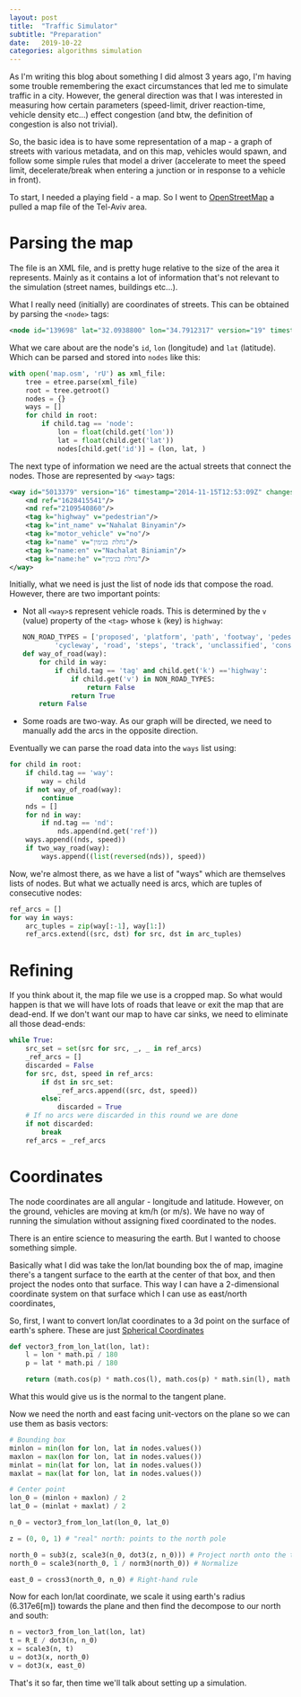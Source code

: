 ```yaml
---
layout: post
title:  "Traffic Simulator"
subtitle: "Preparation"
date:   2019-10-22
categories: algorithms simulation
---
```


As I'm writing this blog about something I did almost 3 years ago, I'm having some trouble remembering the exact circumstances that led me to simulate traffic in a city. However, the general direction was that I was interested in measuring how certain parameters (speed-limit, driver reaction-time, vehicle density etc...) effect congestion (and btw, the definition of congestion is also not trivial).

So, the basic idea is to have some representation of a map - a graph of streets with various metadata, and on this map, vehicles would spawn, and follow some simple rules that model a driver (accelerate to meet the speed limit, decelerate/break when entering a junction or in response to a vehicle in front).

To start, I needed a playing field - a map. So I went to [OpenStreetMap](https://www.openstreetmap.org/) a pulled a map file of the Tel-Aviv area.

# Parsing the map

The file is an XML file, and is pretty huge relative to the size of the area it represents. Mainly as it contains a lot of information that's not relevant to the simulation (street names, buildings etc...).

What I really need (initially) are coordinates of streets. This can be obtained by parsing the `<node>` tags:

```xml
<node id="139698" lat="32.0938800" lon="34.7912317" version="19" timestamp="2011-12-12T17:34:51Z" changeset="10101015" uid="385027" user="Ori952"/>
```

What we care about are the node's `id`, `lon` (longitude) and `lat` (latitude). Which can be parsed and stored into `nodes` like this:

```python
with open('map.osm', 'rU') as xml_file:
    tree = etree.parse(xml_file)
    root = tree.getroot()
    nodes = {}
    ways = []
    for child in root:
        if child.tag == 'node':
            lon = float(child.get('lon'))
            lat = float(child.get('lat'))
            nodes[child.get('id')] = (lon, lat, )
```

The next type of information we need are the actual streets that connect the nodes. Those are represented by `<way>` tags:

```xml
<way id="5013379" version="16" timestamp="2014-11-15T12:53:09Z" changeset="26797570" uid="331840" user="yrtimiD">
    <nd ref="1628415541"/>                                                                                                                                                                       <nd ref="2470788072"/>
    <nd ref="2109540860"/>
    <tag k="highway" v="pedestrian"/>
    <tag k="int_name" v="Nahalat Binyamin"/>
    <tag k="motor_vehicle" v="no"/>
    <tag k="name" v="נחלת בנימין"/>
    <tag k="name:en" v="Nachalat Biniamin"/>
    <tag k="name:he" v="נחלת בנימין"/>
</way>
```

Initially, what we need is just the list of node ids that compose the road. However, there are two important points:

* Not all `<way>`s represent vehicle roads. This is determined by the `v` (value) property of the `<tag>` whose `k` (key) is `highway`:

  ```python
  NON_ROAD_TYPES = ['proposed', 'platform', 'path', 'footway', 'pedestrian',
          'cycleway', 'road', 'steps', 'track', 'unclassified', 'construction']
  def way_of_road(way):
      for child in way:
          if child.tag == 'tag' and child.get('k') =='highway':
              if child.get('v') in NON_ROAD_TYPES:
                  return False
              return True
      return False
  ```

* Some roads are two-way. As our graph will be directed, we need to manually add the arcs in the opposite direction.

Eventually we can parse the road data into the `ways` list using:

```python
for child in root:
    if child.tag == 'way':
        way = child
    if not way_of_road(way):
        continue
    nds = []
    for nd in way:
        if nd.tag == 'nd':
            nds.append(nd.get('ref'))
    ways.append((nds, speed))
    if two_way_road(way):
        ways.append((list(reversed(nds)), speed))
```

Now, we're almost there, as we have a list of "ways" which are themselves lists of nodes. But what we actually need is arcs, which are tuples of consecutive nodes:

```python
ref_arcs = []
for way in ways:
    arc_tuples = zip(way[:-1], way[1:])
    ref_arcs.extend((src, dst) for src, dst in arc_tuples)
```

# Refining

If you think about it, the map file we use is a cropped map. So what would happen is that we will have lots of roads that leave or exit the map that are dead-end. If we don't want our map to have car sinks, we need to eliminate all those dead-ends:

```python
while True:
    src_set = set(src for src, _, _ in ref_arcs)
    _ref_arcs = []
    discarded = False
    for src, dst, speed in ref_arcs:
        if dst in src_set:
            _ref_arcs.append((src, dst, speed))
        else:
            discarded = True
    # If no arcs were discarded in this round we are done
    if not discarded:
        break
    ref_arcs = _ref_arcs
```

# Coordinates

The node coordinates are all angular - longitude and latitude. However, on the ground, vehicles are moving at km/h (or m/s). We have no way of running the simulation without assigning fixed coordinated to the nodes.

There is an entire science to measuring the earth. But I wanted to choose something simple.

Basically what I did was take the lon/lat bounding box the of map, imagine there's a tangent surface to the earth at the center of that box, and then project the nodes onto that surface. This way I can have a 2-dimensional coordinate system on that surface which I can use as east/north coordinates,

So, first, I want to convert lon/lat coordinates to a 3d point on the surface of earth's sphere. These are just [Spherical Coordinates](https://en.wikipedia.org/wiki/Spherical_coordinate_system#Cartesian_coordinates)

```python
def vector3_from_lon_lat(lon, lat):
    l = lon * math.pi / 180
    p = lat * math.pi / 180

    return (math.cos(p) * math.cos(l), math.cos(p) * math.sin(l), math.sin(p))
```

What this would give us is the normal to the tangent plane.

Now we need the north and east facing unit-vectors on the plane so we can use them as basis vectors:

```python
# Bounding box
minlon = min(lon for lon, lat in nodes.values())
maxlon = max(lon for lon, lat in nodes.values())
minlat = min(lat for lon, lat in nodes.values())
maxlat = max(lat for lon, lat in nodes.values())

# Center point
lon_0 = (minlon + maxlon) / 2
lat_0 = (minlat + maxlat) / 2

n_0 = vector3_from_lon_lat(lon_0, lat_0)

z = (0, 0, 1) # "real" north: points to the north pole

north_0 = sub3(z, scale3(n_0, dot3(z, n_0))) # Project north onto the tangent plane
north_0 = scale3(north_0, 1 / norm3(north_0)) # Normalize

east_0 = cross3(north_0, n_0) # Right-hand rule
```

Now for each lon/lat coordinate, we scale it using earth's radius (6.317e6[m]) towards the plane and then find the decompose to our north and south:

```python
n = vector3_from_lon_lat(lon, lat)
t = R_E / dot3(n, n_0)
x = scale3(n, t)
u = dot3(x, north_0)
v = dot3(x, east_0)
```

That's it so far, then time we'll talk about setting up a simulation.
